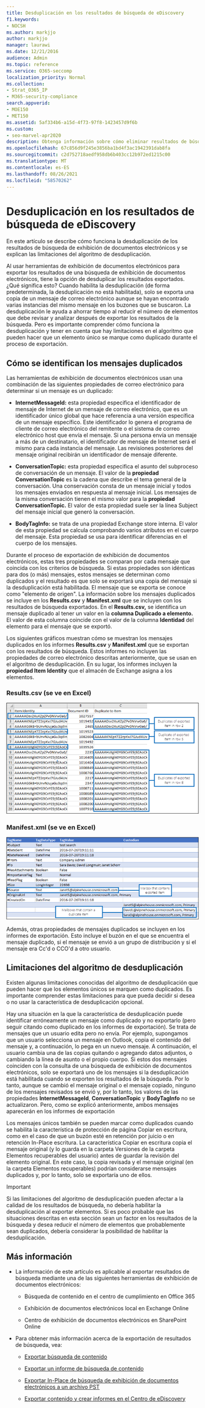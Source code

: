 ```yaml
---
title: Desduplicación en los resultados de búsqueda de eDiscovery
f1.keywords:
- NOCSH
ms.author: markjjo
author: markjjo
manager: laurawi
ms.date: 12/21/2016
audience: Admin
ms.topic: reference
ms.service: O365-seccomp
localization_priority: Normal
ms.collection:
- Strat_O365_IP
- M365-security-compliance
search.appverid:
- MOE150
- MET150
ms.assetid: 5af334b6-a15d-4f73-97f8-1423457d9f6b
ms.custom:
- seo-marvel-apr2020
description: Obtenga información sobre cómo eliminar resultados de búsqueda de exhibición de documentos electrónicos duplicados para que solo se exporte una copia de un mensaje de correo electrónico.
ms.openlocfilehash: 67c856d9f245e3856ba1bd4f3ac1942391dab8fa
ms.sourcegitcommit: c2d752718aedf958db6b403cc12b972ed1215c00
ms.translationtype: MT
ms.contentlocale: es-ES
ms.lasthandoff: 08/26/2021
ms.locfileid: "58570262"
---
```

# <a name="de-duplication-in-ediscovery-search-results"></a>Desduplicación en los resultados de búsqueda de eDiscovery

En este artículo se describe cómo funciona la desduplicación de los resultados de búsqueda de exhibición de documentos electrónicos y se explican las limitaciones del algoritmo de desduplicación.
  
Al usar herramientas de exhibición de documentos electrónicos para exportar los resultados de una búsqueda de exhibición de documentos electrónicos, tiene la opción de desduplicar los resultados exportados. ¿Qué significa esto? Cuando habilita la desduplicación (de forma predeterminada, la desduplicación no está habilitada), solo se exporta una copia de un mensaje de correo electrónico aunque se hayan encontrado varias instancias del mismo mensaje en los buzones que se buscaron. La desduplicación le ayuda a ahorrar tiempo al reducir el número de elementos que debe revisar y analizar después de exportar los resultados de la búsqueda. Pero es importante comprender cómo funciona la desduplicación y tener en cuenta que hay limitaciones en el algoritmo que pueden hacer que un elemento único se marque como duplicado durante el proceso de exportación.
  
## <a name="how-duplicate-messages-are-identified"></a>Cómo se identifican los mensajes duplicados

Las herramientas de exhibición de documentos electrónicos usan una combinación de las siguientes propiedades de correo electrónico para determinar si un mensaje es un duplicado:
  
- **InternetMessageId:** esta propiedad especifica el identificador de mensaje de Internet de un mensaje de correo electrónico, que es un identificador único global que hace referencia a una versión específica de un mensaje específico. Este identificador lo genera el programa de cliente de correo electrónico del remitente o el sistema de correo electrónico host que envía el mensaje. Si una persona envía un mensaje a más de un destinatario, el identificador de mensaje de Internet será el mismo para cada instancia del mensaje. Las revisiones posteriores del mensaje original recibirán un identificador de mensaje diferente. 

- **ConversationTopic:** esta propiedad especifica el asunto del subproceso de conversación de un mensaje. El valor de la **propiedad ConversationTopic** es la cadena que describe el tema general de la conversación. Una conservación consta de un mensaje inicial y todos los mensajes enviados en respuesta al mensaje inicial. Los mensajes de la misma conversación tienen el mismo valor para la **propiedad ConversationTopic.** El valor de esta propiedad suele ser la línea Subject del mensaje inicial que generó la conversación. 

- **BodyTagInfo:** se trata de una propiedad Exchange store interna. El valor de esta propiedad se calcula comprobando varios atributos en el cuerpo del mensaje. Esta propiedad se usa para identificar diferencias en el cuerpo de los mensajes. 

Durante el proceso de exportación de exhibición de documentos electrónicos, estas tres propiedades se comparan por cada mensaje que coincida con los criterios de búsqueda. Si estas propiedades son idénticas para dos (o más) mensajes, estos mensajes se determinan como duplicados y el resultado es que solo se exportará una copia del mensaje si la desduplicación está habilitada. El mensaje que se exporta se conoce como "elemento de origen". La información sobre los mensajes duplicados se incluye en los **Results.csv** y **Manifest.xml** que se incluyen con los resultados de búsqueda exportados. En el **Results.csv,** se identifica un mensaje duplicado al tener un valor en la **columna Duplicado a elemento.** El valor de esta columna coincide con el valor de la columna **Identidad** del elemento para el mensaje que se exportó. 
  
Los siguientes gráficos muestran cómo se muestran los mensajes duplicados en los informes **Results.csv** y **Manifest.xml** que se exportan con los resultados de búsqueda. Estos informes no incluyen las propiedades de correo electrónico descritas anteriormente, que se usan en el algoritmo de desduplicación. En su lugar, los informes incluyen la **propiedad Item Identity** que el almacén de Exchange asigna a los elementos. 
  
 ### <a name="resultscsv-report-viewed-in-excel"></a>Results.csv (se ve en Excel)
  
![Ver información sobre elementos duplicados en el informe Results.csv datos.](../media/e3d64004-3b91-4cba-b6f3-934b46cbdcdb.png)
  
 ### <a name="manifestxml-report-viewed-in-excel"></a>Manifest.xml (se ve en Excel)
  
![Ver información sobre elementos duplicados en el informe Manifest.xml datos.](../media/69aa4786-9883-46ff-bcae-b35e0daf4a6d.png)
  
Además, otras propiedades de mensajes duplicados se incluyen en los informes de exportación. Esto incluye el buzón en el que se encuentra el mensaje duplicado, si el mensaje se envió a un grupo de distribución y si el mensaje era Cc'd o CCO'd a otro usuario.
  
## <a name="limitations-of-the-de-duplication-algorithm"></a>Limitaciones del algoritmo de desduplicación

Existen algunas limitaciones conocidas del algoritmo de desduplicación que pueden hacer que los elementos únicos se marquen como duplicados. Es importante comprender estas limitaciones para que pueda decidir si desea o no usar la característica de desduplicación opcional.
  
Hay una situación en la que la característica de desduplicación puede identificar erróneamente un mensaje como duplicado y no exportarlo (pero seguir citando como duplicado en los informes de exportación). Se trata de mensajes que un usuario edita pero no envía. Por ejemplo, supongamos que un usuario selecciona un mensaje en Outlook, copia el contenido del mensaje y, a continuación, lo pega en un nuevo mensaje. A continuación, el usuario cambia una de las copias quitando o agregando datos adjuntos, o cambiando la línea de asunto o el propio cuerpo. Si estos dos mensajes coinciden con la consulta de una búsqueda de exhibición de documentos electrónicos, solo se exportará uno de los mensajes si la desduplicación está habilitada cuando se exporten los resultados de la búsqueda. Por lo tanto, aunque se cambió el mensaje original o el mensaje copiado, ninguno de los mensajes revisados se envió y, por lo tanto, los valores de las propiedades **InternetMessageId**, **ConversationTopic** y **BodyTagInfo** no se actualizaron. Pero, como se explicó anteriormente, ambos mensajes aparecerán en los informes de exportación 
  
Los mensajes únicos también se pueden marcar como duplicados cuando se habilita la característica de protección de página Copiar en escritura, como en el caso de que un buzón esté en retención por juicio o en retención In-Place escritura. La característica Copiar en escritura copia el mensaje original (y lo guarda en la carpeta Versiones de la carpeta Elementos recuperables del usuario) antes de guardar la revisión del elemento original. En este caso, la copia revisada y el mensaje original (en la carpeta Elementos recuperables) podrían considerarse mensajes duplicados y, por lo tanto, solo se exportaría uno de ellos.
  
> [!IMPORTANT]
> Si las limitaciones del algoritmo de desduplicación pueden afectar a la calidad de los resultados de búsqueda, no debería habilitar la desduplicación al exportar elementos. Si es poco probable que las situaciones descritas en esta sección sean un factor en los resultados de la búsqueda y desea reducir el número de elementos que probablemente sean duplicados, debería considerar la posibilidad de habilitar la desduplicación. 
  
## <a name="more-information"></a>Más información

- La información de este artículo es aplicable al exportar resultados de búsqueda mediante una de las siguientes herramientas de exhibición de documentos electrónicos:

  - Búsqueda de contenido en el centro de cumplimiento en Office 365

  - Exhibición de documentos electrónicos local en Exchange Online

  - Centro de exhibición de documentos electrónicos en SharePoint Online

- Para obtener más información acerca de la exportación de resultados de búsqueda, vea:

  - [Exportar búsqueda de contenido](export-search-results.md)

  - [Exportar un informe de búsqueda de contenido](export-a-content-search-report.md)

  - [Exportar In-Place de búsqueda de exhibición de documentos electrónicos a un archivo PST](/exchange/security-and-compliance/in-place-ediscovery/export-search-results)

  - [Exportar contenido y crear informes en el Centro de eDiscovery](/SharePoint/governance/export-content-and-create-reports-in-the-ediscovery-center)